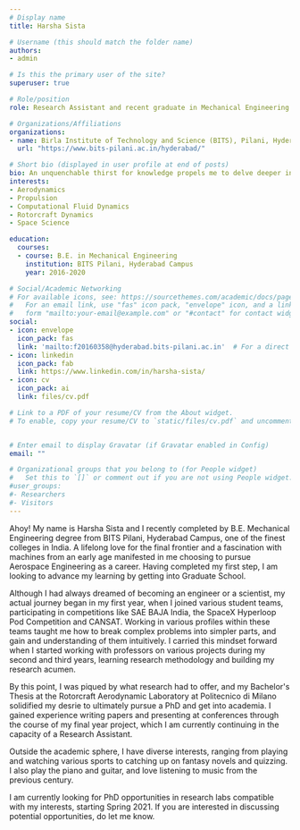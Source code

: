 ```yaml
---
# Display name
title: Harsha Sista

# Username (this should match the folder name)
authors:
- admin

# Is this the primary user of the site?
superuser: true

# Role/position
role: Research Assistant and recent graduate in Mechanical Engineering

# Organizations/Affiliations
organizations:
- name: Birla Institute of Technology and Science (BITS), Pilani, Hyderabad Campus
  url: "https://www.bits-pilani.ac.in/hyderabad/"

# Short bio (displayed in user profile at end of posts)
bio: An unquenchable thirst for knowledge propels me to delve deeper into my research interests, which include Aerodynamics, Propulsion and anything that lies outside the realm of our world.
interests:
- Aerodynamics
- Propulsion
- Computational Fluid Dynamics
- Rotorcraft Dynamics
- Space Science

education:
  courses:
  - course: B.E. in Mechanical Engineering
    institution: BITS Pilani, Hyderabad Campus
    year: 2016-2020

# Social/Academic Networking
# For available icons, see: https://sourcethemes.com/academic/docs/page-builder/#icons
#   For an email link, use "fas" icon pack, "envelope" icon, and a link in the
#   form "mailto:your-email@example.com" or "#contact" for contact widget.
social:
- icon: envelope
  icon_pack: fas
  link: 'mailto:f20160358@hyderabad.bits-pilani.ac.in'  # For a direct email link, use "mailto:test@example.org".
- icon: linkedin
  icon_pack: fab
  link: https://www.linkedin.com/in/harsha-sista/
- icon: cv
  icon_pack: ai
  link: files/cv.pdf

# Link to a PDF of your resume/CV from the About widget.
# To enable, copy your resume/CV to `static/files/cv.pdf` and uncomment the lines below.


# Enter email to display Gravatar (if Gravatar enabled in Config)
email: ""

# Organizational groups that you belong to (for People widget)
#   Set this to `[]` or comment out if you are not using People widget.
#user_groups:
#- Researchers
#- Visitors
---
```


Ahoy! My name is Harsha Sista and I recently completed by B.E. Mechanical Engineering degree from BITS Pilani, Hyderabad Campus, one of the finest colleges in India. A lifelong love for the final frontier and a fascination with machines from an early age manifested in me choosing to pursue Aerospace Engineering as a career. Having completed my first step, I am looking to advance my learning by getting into Graduate School.

Although I had always dreamed of becoming an engineer or a scientist, my actual journey began in my first year, when I joined various student teams, participating in competitions like SAE BAJA India, the SpaceX Hyperloop Pod Competition and CANSAT. Working in various profiles within these teams taught me how to break complex problems into simpler parts, and gain and understanding of them intuitively. I carried this mindset forward when I started working with professors on various projects during my second and third years, learning research methodology and building my research acumen.

By this point, I was piqued by what research had to offer, and my Bachelor's Thesis at the Rotorcraft Aerodynamic Laboratory at Politecnico di Milano solidified my desrie to ultimately pursue a PhD and get into academia. I gained experience writing papers and presenting at conferences through the course of my final year project, which I am currently continuing in the capacity of a Research Assistant.

Outside the academic sphere, I have diverse interests, ranging from playing and watching various sports to catching up on fantasy novels and quizzing. I also play the piano and guitar, and love listening to music from the previous century.

I am currently looking for PhD opportunities in research labs compatible with my interests, starting Spring 2021. If you are interested in discussing potential opportunities, do let me know.


